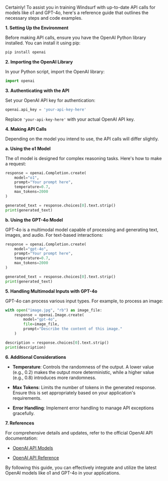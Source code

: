 Certainly! To assist you in training Windsurf with up-to-date API calls for models like o1 and GPT-4o, here's a reference guide that outlines the necessary steps and code examples.

**1. Setting Up the Environment**

Before making API calls, ensure you have the OpenAI Python library installed. You can install it using pip:

```bash
pip install openai
```

**2. Importing the OpenAI Library**

In your Python script, import the OpenAI library:

```python
import openai
```

**3. Authenticating with the API**

Set your OpenAI API key for authentication:

```python
openai.api_key = 'your-api-key-here'
```

Replace `'your-api-key-here'` with your actual OpenAI API key.

**4. Making API Calls**

Depending on the model you intend to use, the API calls will differ slightly.

**a. Using the o1 Model**

The o1 model is designed for complex reasoning tasks. Here's how to make a request:

```python
response = openai.Completion.create(
    model="o1",
    prompt="Your prompt here",
    temperature=0.7,
    max_tokens=2000
)

generated_text = response.choices[0].text.strip()
print(generated_text)
```

**b. Using the GPT-4o Model**

GPT-4o is a multimodal model capable of processing and generating text, images, and audio. For text-based interactions:

```python
response = openai.Completion.create(
    model="gpt-4o",
    prompt="Your prompt here",
    temperature=0.7,
    max_tokens=2000
)

generated_text = response.choices[0].text.strip()
print(generated_text)
```

**5. Handling Multimodal Inputs with GPT-4o**

GPT-4o can process various input types. For example, to process an image:

```python
with open("image.jpg", "rb") as image_file:
    response = openai.Image.create(
        model="gpt-4o",
        file=image_file,
        prompt="Describe the content of this image."
    )

description = response.choices[0].text.strip()
print(description)
```

**6. Additional Considerations**

- **Temperature**: Controls the randomness of the output. A lower value (e.g., 0.2) makes the output more deterministic, while a higher value (e.g., 0.8) introduces more randomness.

- **Max Tokens**: Limits the number of tokens in the generated response. Ensure this is set appropriately based on your application's requirements.

- **Error Handling**: Implement error handling to manage API exceptions gracefully.

**7. References**

For comprehensive details and updates, refer to the official OpenAI API documentation:

- [OpenAI API Models](https://platform.openai.com/docs/models)

- [OpenAI API Reference](https://platform.openai.com/docs/api-reference/introduction)

By following this guide, you can effectively integrate and utilize the latest OpenAI models like o1 and GPT-4o in your applications. 